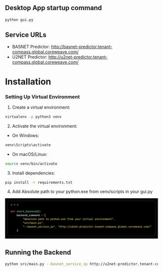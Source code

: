 ## Desktop App startup command
```bash
python gui.py
```

## Service URLs
- BASNET Predictor: http://basnet-predictor.tenant-compass.global.coreweave.com/
- U2NET Predictor: http://u2net-predictor.tenant-compass.global.coreweave.com/

# Installation

### Setting Up Virtual Environment

1. Create a virtual environment:
```bash
virtualenv -p python3 venv
```

2. Activate the virtual environment:
- On Windows:
```bash
venv\Scripts\activate
```
- On macOS/Linux:
```bash
source venv/bin/activate
```

3. Install dependencies:
```bash
pip install -r requirements.txt
```

4. Add Absolute path to your python.exe from venv/scripts in your gui.py

![Add path here](image.png)
<!-- ![alt text](image.png) -->


## Running the Backend

<!-- backend start command -->
```bash
python src/main.py --basnet_service_ip http://u2net-predictor.tenant-compass.global.coreweave.com/
```